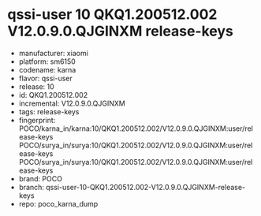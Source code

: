 # qssi-user 10 QKQ1.200512.002 V12.0.9.0.QJGINXM release-keys
- manufacturer: xiaomi
- platform: sm6150
- codename: karna
- flavor: qssi-user
- release: 10
- id: QKQ1.200512.002
- incremental: V12.0.9.0.QJGINXM
- tags: release-keys
- fingerprint: POCO/karna_in/karna:10/QKQ1.200512.002/V12.0.9.0.QJGINXM:user/release-keys
POCO/surya_in/surya:10/QKQ1.200512.002/V12.0.9.0.QJGINXM:user/release-keys
POCO/surya_in/surya:10/QKQ1.200512.002/V12.0.9.0.QJGINXM:user/release-keys
- brand: POCO
- branch: qssi-user-10-QKQ1.200512.002-V12.0.9.0.QJGINXM-release-keys
- repo: poco_karna_dump
